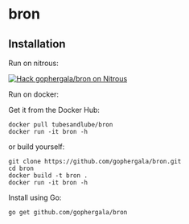 # bron

## Installation

Run on nitrous:

[![Hack gophergala/bron on Nitrous](https://d3o0mnbgv6k92a.cloudfront.net/assets/hack-l-v1-d464cf470a5da050619f6f247a1017ec.png)](https://www.nitrous.io/hack_button?source=embed&runtime=go&repo=gophergala%2Fbron)

Run on docker:

Get it from the Docker Hub:

```
docker pull tubesandlube/bron
docker run -it bron -h
```

or build yourself:
```
git clone https://github.com/gophergala/bron.git
cd bron
docker build -t bron .
docker run -it bron -h
```

Install using Go:

```
go get github.com/gophergala/bron
```

